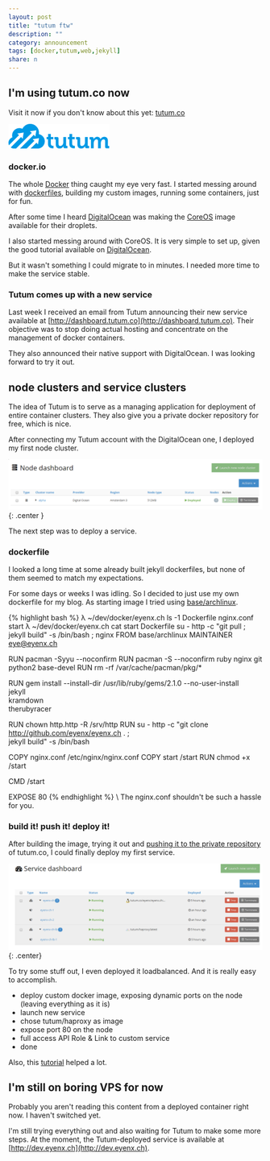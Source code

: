 ```yaml
---
layout: post
title: "tutum ftw"
description: ""
category: announcement
tags: [docker,tutum,web,jekyll]
share: n
---
```


## I'm using tutum.co now

Visit it now if you don't know about this yet: [tutum.co](http://tutum.co)

[![tutum logo](/img/p/20141003_1.png)](http://tutum.co)

### docker.io

The whole [Docker](http://docker.io) thing caught my eye very fast. I started messing around with [dockerfiles](http://docs.docker.com/reference/builder/), building my custom images, running some containers, just for fun.

After some time I heard [DigitalOcean](https://www.digitalocean.com/company/blog/coreos-now-available-on-digitalocean/) was making the [CoreOS](http://coreos.com) image available for their droplets.

I also started messing around with CoreOS. It is very simple to set up, given the good tutorial available on [DigitalOcean](https://www.digitalocean.com/community/tutorials/how-to-set-up-a-coreos-cluster-on-digitalocean).

But it wasn't something I could migrate to in minutes. I needed more time to make the service stable.

### Tutum comes up with a new service

Last week I received an email from Tutum announcing their new service available at [http://dashboard.tutum.co](http://dashboard.tutum.co). Their objective was to stop doing actual hosting and concentrate on the management of docker containers.

They also announced their native support with DigitalOcean. I was looking forward to try it out.

## node clusters and service clusters

The idea of Tutum is to serve as a managing application for deployment of entire container clusters. They also give you a private docker repository for free, which is nice.

After connecting my Tutum account with the DigitalOcean one, I deployed my first node cluster.

![node dashboard](/img/p/20141003_2.png){: .center }


The next step was to deploy a service.

### dockerfile

I looked a long time at some already built jekyll dockerfiles, but none of them seemed to match my expectations.

For some days or weeks I was idling. So I decided to just use my own dockerfile for my blog. As starting image I tried using [base/archlinux](https://registry.hub.docker.com/u/base/archlinux/).


{% highlight bash %}
λ ~/dev/docker/eyenx.ch ls -1
Dockerfile
nginx.conf
start
λ ~/dev/docker/eyenx.ch cat start Dockerfile
su - http -c "git pull ; jekyll build" -s /bin/bash ; nginx
FROM base/archlinux
MAINTAINER eye@eyenx.ch

RUN pacman -Syyu --noconfirm
RUN pacman -S --noconfirm ruby nginx git python2 base-devel
RUN rm -rf /var/cache/pacman/pkg/*

RUN gem install --install-dir /usr/lib/ruby/gems/2.1.0 --no-user-install \
  jekyll \
  kramdown \
  therubyracer


RUN chown http.http -R /srv/http
RUN su - http -c "git clone http://github.com/eyenx/eyenx.ch . ; \
jekyll build" -s /bin/bash

COPY nginx.conf /etc/nginx/nginx.conf
COPY start /start
RUN chmod +x /start

CMD /start

EXPOSE 80
{% endhighlight %}
\\
The nginx.conf shouldn't be such a hassle for you.

### build it! push it! deploy it!

After building the image, trying it out and [pushing it to the private repository](http://support.tutum.co/support/solutions/articles/5000012183-private) of tutum.co, I could finally deploy my first service.

![service dashboard](/img/p/20141003_3.png){: .center}

To try some stuff out, I even deployed it loadbalanced. And it is really easy to accomplish.

- deploy custom docker image, exposing dynamic ports on the node (leaving everything as it is)
- launch new service
- chose tutum/haproxy as image
- expose port 80 on the node
- full access API Role & Link to custom service
- done

Also, this [tutorial](http://support.tutum.co/support/solutions/articles/5000050235-load-balancing-a-web) helped a lot.

## I'm still on boring VPS for now

Probably you aren't reading this content from a deployed container right now. I haven't switched yet.

I'm still trying everything out and also waiting for Tutum to make some more steps. At the moment, the Tutum-deployed service is available at [http://dev.eyenx.ch](http://dev.eyenx.ch).
